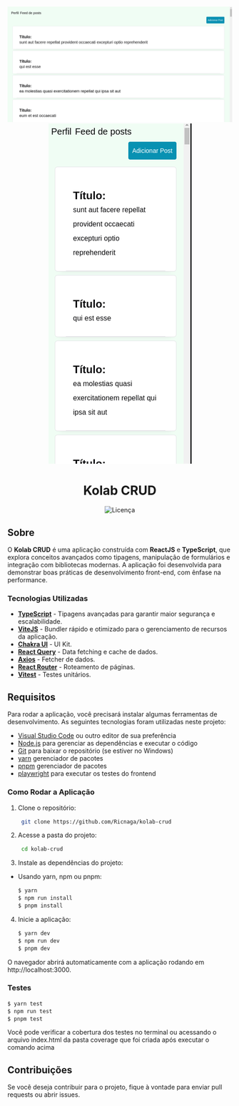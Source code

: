 <div align="center">
  <img src="./cover.jpg" alt="Capa do Projeto" />
  <img src="./mobile.jpg" alt="Capa do Projeto mobile" />
</div>

<div align="center">

# Kolab CRUD

</div>

<div align="center">
  <img src="https://img.shields.io/github/license/Ricnaga/kolab-crud?style=for-the-badge" alt="Licença" />
</div>

## Sobre

O **Kolab CRUD** é uma aplicação construída com **ReactJS** e **TypeScript**, que explora conceitos avançados como tipagens, manipulação de formulários e integração com bibliotecas modernas. A aplicação foi desenvolvida para demonstrar boas práticas de desenvolvimento front-end, com ênfase na performance.

### Tecnologias Utilizadas

- [**TypeScript**](https://www.typescriptlang.org/) - Tipagens avançadas para garantir maior segurança e escalabilidade.
- [**ViteJS**](https://vitejs.dev/) - Bundler rápido e otimizado para o gerenciamento de recursos da aplicação.
- [**Chakra UI**](https://www.chakra-ui.com/) - UI Kit.
- [**React Query**](https://tanstack.com/query/v5/docs/framework/react/overview) - Data fetching e cache de dados.
- [**Axios**](https://axios-http.com/docs/intro) - Fetcher de dados.
- [**React Router**](https://reactrouter.com/) - Roteamento de páginas.
- [**Vitest**](https://vitest.dev/) - Testes unitários.

## Requisitos

Para rodar a aplicação, você precisará instalar algumas ferramentas de desenvolvimento. As seguintes tecnologias foram utilizadas neste projeto:

- [Visual Studio Code](https://code.visualstudio.com/) ou outro editor de sua preferência
- [Node.js](https://nodejs.org/en/) para gerenciar as dependências e executar o código
- [Git](https://gitforwindows.org/) para baixar o repositório (se estiver no Windows)
- [yarn](https://yarnpkg.com/) gerenciador de pacotes
- [pnpm](https://pnpm.io/) gerenciador de pacotes
- [playwright](https://playwright.dev/) para executar os testes do frontend

### Como Rodar a Aplicação

1. Clone o repositório:

   ```bash
    git clone https://github.com/Ricnaga/kolab-crud
   ```

2. Acesse a pasta do projeto:

   ```bash
    cd kolab-crud
   ```

3. Instale as dependências do projeto:

- Usando yarn, npm ou pnpm:

  ```bash
  $ yarn
  $ npm run install
  $ pnpm install
  ```

4. Inicie a aplicação:

   ```bash
   $ yarn dev
   $ npm run dev
   $ pnpm dev
   ```

O navegador abrirá automaticamente com a aplicação rodando em http://localhost:3000.

### Testes

```bash
$ yarn test
$ npm run test
$ pnpm test
```

Você pode verificar a cobertura dos testes no terminal ou acessando o arquivo index.html da pasta coverage que foi criada após executar o comando acima

## Contribuições

Se você deseja contribuir para o projeto, fique à vontade para enviar pull requests ou abrir issues.

